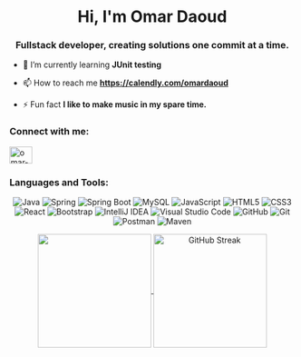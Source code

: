 <h1 align="center">Hi, I'm Omar Daoud</h1>
<h3 align="center">Fullstack developer, creating solutions one commit at a time.</h3>

- 🌱 I’m currently learning **JUnit testing**

- 📫 How to reach me **https://calendly.com/omardaoud**

- ⚡ Fun fact **I like to make music in my spare time.**

<h3 align="left">Connect with me:</h3>
<p align="left">
<a href="https://linkedin.com/in/omar-daoud-od1" target="blank"><img align="center" src="https://raw.githubusercontent.com/rahuldkjain/github-profile-readme-generator/master/src/images/icons/Social/linked-in-alt.svg" alt="omar-daoud-od1" height="30" width="40" /></a>
</p>

<h3 align="left">Languages and Tools:</h3>
<div align="center">

![Java](https://img.shields.io/badge/java-%23ED8B00.svg?style=for-the-badge&logo=openjdk&logoColor=white)
![Spring](https://img.shields.io/badge/spring-%236DB33F.svg?style=for-the-badge&logo=spring&logoColor=white)
![Spring Boot](https://img.shields.io/badge/springboot-%236DB33F.svg?style=for-the-badge&logo=springboot&logoColor=white)
![MySQL](https://img.shields.io/badge/mysql-%234479A1.svg?style=for-the-badge&logo=mysql&logoColor=white)
![JavaScript](https://img.shields.io/badge/javascript-%23F7DF1E.svg?style=for-the-badge&logo=javascript&logoColor=black)
![HTML5](https://img.shields.io/badge/html5-%23E34F26.svg?style=for-the-badge&logo=html5&logoColor=white)
![CSS3](https://img.shields.io/badge/css3-%231572B6.svg?style=for-the-badge&logo=css3&logoColor=white)
![React](https://img.shields.io/badge/react-%2361DAFB.svg?style=for-the-badge&logo=react&logoColor=white)
![Bootstrap](https://img.shields.io/badge/bootstrap-%237952B3.svg?style=for-the-badge&logo=bootstrap&logoColor=white)
![IntelliJ IDEA](https://img.shields.io/badge/IntelliJIDEA-000000.svg?style=for-the-badge&logo=intellij-idea&logoColor=white)
![Visual Studio Code](https://img.shields.io/badge/VisualStudioCode-0078d7.svg?style=for-the-badge&logo=visual-studio-code&logoColor=white)
![GitHub](https://img.shields.io/badge/github-%23121011.svg?style=for-the-badge&logo=github&logoColor=white)
![Git](https://img.shields.io/badge/git-%23F05033.svg?style=for-the-badge&logo=git&logoColor=white)
![Postman](https://img.shields.io/badge/postman-%23F24E1E.svg?style=for-the-badge&logo=postman&logoColor=white)
![Maven](https://img.shields.io/badge/maven-%23C71A36.svg?style=for-the-badge&logo=apachemaven&logoColor=white)

<div align="center">
  <a href="https://github.com/omard-dev/convoychat">
  <img height=200 align="center" src="https://github-readme-stats.vercel.app/api/top-langs?username=omard-dev&show_icons=true&theme=react&layout=compact&langs_count=8&card_width=320" />
</a>
<a href="https://git.io/streak-stats"><img height="200" align= "center" src="https://github-readme-streak-stats-lemon-kappa.vercel.app?user=omard-dev&theme=react" alt="GitHub Streak" /></a>

</div>


